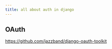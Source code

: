 ```yaml
---
title: all about auth in django
---
```


## OAuth

<https://github.com/jazzband/django-oauth-toolkit>
